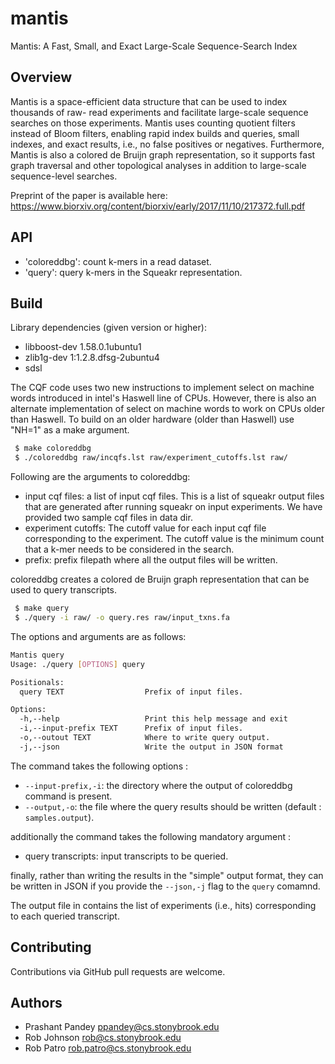 # mantis
Mantis: A Fast, Small, and Exact Large-Scale Sequence-Search Index

Overview
--------

Mantis is a space-efficient data structure that can be used to index thousands of raw-
read experiments and facilitate large-scale sequence searches on those experiments. Mantis uses counting quotient
filters instead of Bloom filters, enabling rapid index builds and queries, small indexes, and exact results, i.e., no
false positives or negatives. Furthermore, Mantis is also a colored de Bruijn graph representation, so it supports fast
graph traversal and other topological analyses in addition to large-scale sequence-level searches.

Preprint of the paper is available here: https://www.biorxiv.org/content/biorxiv/early/2017/11/10/217372.full.pdf

API
--------
* 'coloreddbg': count k-mers in a read dataset.
* 'query': query k-mers in the Squeakr representation.

Build
-------

Library dependencies (given version or higher):
 - libboost-dev 1.58.0.1ubuntu1
 - zlib1g-dev 1:1.2.8.dfsg-2ubuntu4
 - sdsl

The CQF code uses two new instructions to implement select on machine words
introduced in intel's Haswell line of CPUs. However, there is also an alternate
implementation of select on machine words to work on CPUs older than Haswell.
To build on an older hardware (older than Haswell) use "NH=1" as a make argument.

```bash
 $ make coloreddbg
 $ ./coloreddbg raw/incqfs.lst raw/experiment_cutoffs.lst raw/
```

 Following are the arguments to coloreddbg:
 - input cqf files: a list of input cqf files. This is a list of squeakr output files that are generated after running squeakr on input experiments. We have provided two sample cqf files in data dir.
 - experiment cutoffs: The cutoff value for each input cqf file corresponding to the experiment. The cutoff value is the minimum count that a k-mer needs to be considered in the search.
 - prefix: prefix filepath where all the output files will be written.

coloreddbg creates a colored de Bruijn graph representation that can be used to query transcripts.

```bash
 $ make query
 $ ./query -i raw/ -o query.res raw/input_txns.fa
```

The options and arguments are as follows:

```bash
Mantis query
Usage: ./query [OPTIONS] query

Positionals:
  query TEXT                  Prefix of input files.

Options:
  -h,--help                   Print this help message and exit
  -i,--input-prefix TEXT      Prefix of input files.
  -o,--outout TEXT            Where to write query output.
  -j,--json                   Write the output in JSON format
```

 The command takes the following options :
 - `--input-prefix,-i`: the directory where the output of coloreddbg command is present.
 - `--output,-o`: the file where the query results should be written (default : `samples.output`).
 
 additionally the command takes the following mandatory argument :
 - query transcripts: input transcripts to be queried.

 finally, rather than writing the results in the "simple" output format, they can be written in JSON if you
 provide the `--json,-j` flag to the `query` comamnd.
 
The output file in contains the list of experiments (i.e., hits) corresponding to each queried transcript.

Contributing
------------
Contributions via GitHub pull requests are welcome.


Authors
-------
- Prashant Pandey <ppandey@cs.stonybrook.edu>
- Rob Johnson <rob@cs.stonybrook.edu>
- Rob Patro <rob.patro@cs.stonybrook.edu>
